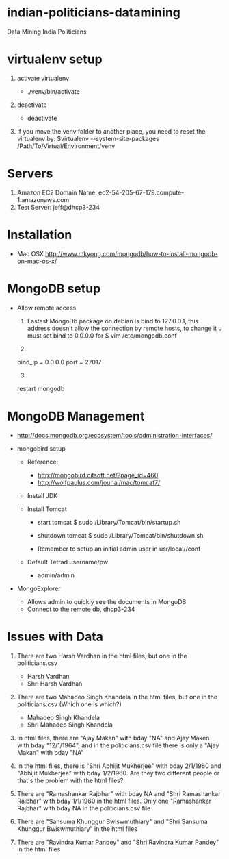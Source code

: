 indian-politicians-datamining
=============================

Data Mining India Politicians



virtualenv setup
===============
1. activate virtualenv
	- ./venv/bin/activate

2. deactivate
	- deactivate

3. If you move the venv folder to another place, you need to reset the virtualenv by:
	$virtualenv --system-site-packages /Path/To/Virtual/Environment/venv


Servers
=========
1. Amazon EC2 Domain Name: ec2-54-205-67-179.compute-1.amazonaws.com
2. Test Server: jeff@dhcp3-234


Installation
============
* Mac OSX
	http://www.mkyong.com/mongodb/how-to-install-mongodb-on-mac-os-x/

MongoDB setup
===============
* Allow remote access
	1. Lastest MongoDb package on debian is bind to 127.0.0.1, this address doesn’t allow the connection by remote hosts, to change it u must set bind to 0.0.0.0 for 
	$ vim /etc/mongodb.conf

	2.
	bind_ip = 0.0.0.0
	port = 27017

	3.
	restart mongodb

MongoDB Management
===================
* http://docs.mongodb.org/ecosystem/tools/administration-interfaces/

* mongobird setup
	- Reference:
		* http://mongobird.citsoft.net/?page_id=460
		* http://wolfpaulus.com/jounal/mac/tomcat7/
	- Install JDK
	- Install Tomcat 
		* start tomcat
			$ sudo /Library/Tomcat/bin/startup.sh
		* shutdown tomcat
			$ sudo /Library/Tomcat/bin/shutdown.sh
		
		* Remember to setup an initial admin user in usr/local/<tomcat dir>/conf

		
	- Default Tetrad username/pw
		- admin/admin

* MongoExplorer
	- Allows admin to quickly see the documents in MongoDB
	- Connect to the remote db, dhcp3-234


Issues with Data
================
1. There are two Harsh Vardhan in the html files, but one in the politicians.csv
	- Harsh Vardhan
	- Shri Harsh Vardhan
2. There are two Mahadeo Singh Khandela in the html files, but one in the politicians.csv (Which one is which?)
	- Mahadeo Singh Khandela
	- Shri Mahadeo Singh Khandela
3. In html files, there are "Ajay Makan" with bday "NA" and Ajay Maken with bday "12/1/1964", and in the politicians.csv file there is only a "Ajay Makan" with bday "NA"

4. In the html files, there is "Shri Abhijit Mukherjee" with bday 2/1/1960 and "Abhijit Mukherjee" with bday 1/2/1960. Are they two different people or that's the problem with the html files?

5. There are  "Ramashankar Rajbhar" with bday NA and "Shri Ramashankar Rajbhar" with bday 1/1/1960 in the html files. Only one "Ramashankar Rajbhar" with bday NA in the politicians.csv file 

6. There are "Sansuma Khunggur Bwiswmuthiary" and "Shri Sansuma Khunggur Bwiswmuthiary" in the html files

7. There are "Ravindra Kumar Pandey" and "Shri Ravindra Kumar Pandey" in the html files
